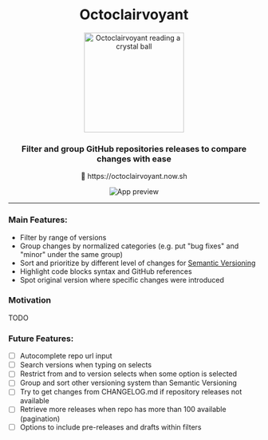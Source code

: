 <div align="center">
  <h1>Octoclairvoyant</h1>
  <img
    src="https://raw.githubusercontent.com/belco90/octoclairvoyant/master/public/mascot-logo.png"
    height="200"
    width="200"
    alt="Octoclairvoyant reading a crystal ball"
  >
  <h3>Filter and group GitHub repositories releases to compare changes with ease</h3>
  <p>
    <span role="img" aria-label="Crystall ball">🔮</span> https://octoclairvoyant.now.sh
  </p>
  
  <img src="https://media.giphy.com/media/ife87VTSQNohM62tOH/giphy.gif" alt="App preview" >
</div>


<hr>


### Main Features:

- Filter by range of versions
- Group changes by normalized categories (e.g. put "bug fixes" and "minor" under the same group)
- Sort and prioritize by different level of changes for [Semantic Versioning](https://semver.org/)
- Highlight code blocks syntax and GitHub references
- Spot original version where specific changes were introduced

### Motivation
TODO

### Future Features:

- [ ] Autocomplete repo url input
- [ ] Search versions when typing on selects
- [ ] Restrict from and to version selects when some option is selected
- [ ] Group and sort other versioning system than Semantic Versioning
- [ ] Try to get changes from CHANGELOG.md if repository releases not available
- [ ] Retrieve more releases when repo has more than 100 available (pagination)
- [ ] Options to include pre-releases and drafts within filters
